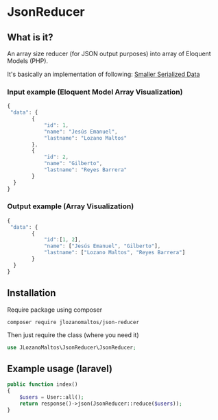 # JsonReducer

## What is it?
An array size reducer (for JSON output purposes) into array of Eloquent Models (PHP).

It's basically an implementation of following:
[Smaller Serialized Data](http://www.youtube.com/watch?v=qBxeHkvJoOQ)
### Input example (Eloquent Model Array Visualization)
```javascript
{
 "data": {
		{
			"id": 1,
			"name": "Jesús Emanuel",
			"lastname": "Lozano Maltos"
		},
		{
			"id": 2,
			"name": "Gilberto",
			"lastname": "Reyes Barrera"
		}
  }
}
```
### Output example (Array Visualization)
```javascript
{
 "data": {
		{
			"id":[1, 2],
			"name": ["Jesús Emanuel", "Gilberto"],
			"lastname": ["Lozano Maltos", "Reyes Barrera"]
		}
  }
}
```
## Installation

Require package using composer
```ssh
composer require jlozanomaltos/json-reducer
```
Then just require the class (where you need it)
```php
use JLozanoMaltos\JsonReducer\JsonReducer;
```

## Example usage (laravel)
```php
public function index()
{
	$users = User::all();
	return response()->json(JsonReducer::reduce($users));
}
```